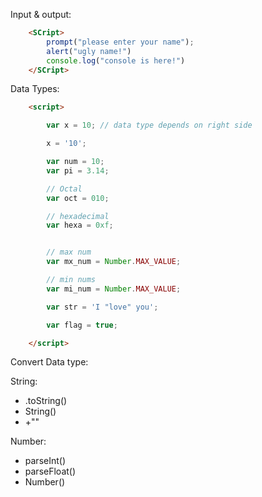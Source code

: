 

Input & output:
```html
    <SCript>
        prompt("please enter your name");
        alert("ugly name!")
        console.log("console is here!")
    </SCript>
```


Data Types:

```html
    <script>

        var x = 10; // data type depends on right side

        x = '10';

        var num = 10;
        var pi = 3.14;

        // Octal
        var oct = 010;

        // hexadecimal
        var hexa = 0xf;


        // max num
        var mx_num = Number.MAX_VALUE;

        // min nums
        var mi_num = Number.MAX_VALUE;

        var str = 'I "love" you';

		var flag = true;

    </script>
```

Convert Data type:

String: 
-  .toString()
- String()
- +""

Number:
- parseInt()
- parseFloat()
- Number()



